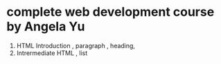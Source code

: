 # complete web development course by Angela Yu 
1. HTML Introduction , paragraph , heading,
2. Intrermediate HTML , list
